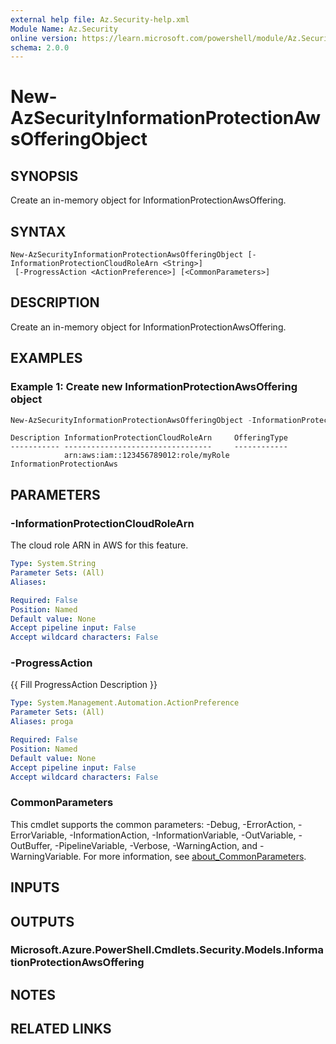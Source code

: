 ```yaml
---
external help file: Az.Security-help.xml
Module Name: Az.Security
online version: https://learn.microsoft.com/powershell/module/Az.Security/new-azsecurityinformationprotectionawsofferingobject
schema: 2.0.0
---
```


# New-AzSecurityInformationProtectionAwsOfferingObject

## SYNOPSIS
Create an in-memory object for InformationProtectionAwsOffering.

## SYNTAX

```
New-AzSecurityInformationProtectionAwsOfferingObject [-InformationProtectionCloudRoleArn <String>]
 [-ProgressAction <ActionPreference>] [<CommonParameters>]
```

## DESCRIPTION
Create an in-memory object for InformationProtectionAwsOffering.

## EXAMPLES

### Example 1: Create new InformationProtectionAwsOffering object
```powershell
New-AzSecurityInformationProtectionAwsOfferingObject -InformationProtectionCloudRoleArn "arn:aws:iam::123456789012:role/myRole"
```

```output
Description InformationProtectionCloudRoleArn     OfferingType
----------- ---------------------------------     ------------
            arn:aws:iam::123456789012:role/myRole InformationProtectionAws
```

## PARAMETERS

### -InformationProtectionCloudRoleArn
The cloud role ARN in AWS for this feature.

```yaml
Type: System.String
Parameter Sets: (All)
Aliases:

Required: False
Position: Named
Default value: None
Accept pipeline input: False
Accept wildcard characters: False
```

### -ProgressAction
{{ Fill ProgressAction Description }}

```yaml
Type: System.Management.Automation.ActionPreference
Parameter Sets: (All)
Aliases: proga

Required: False
Position: Named
Default value: None
Accept pipeline input: False
Accept wildcard characters: False
```

### CommonParameters
This cmdlet supports the common parameters: -Debug, -ErrorAction, -ErrorVariable, -InformationAction, -InformationVariable, -OutVariable, -OutBuffer, -PipelineVariable, -Verbose, -WarningAction, and -WarningVariable. For more information, see [about_CommonParameters](http://go.microsoft.com/fwlink/?LinkID=113216).

## INPUTS

## OUTPUTS

### Microsoft.Azure.PowerShell.Cmdlets.Security.Models.InformationProtectionAwsOffering

## NOTES

## RELATED LINKS
